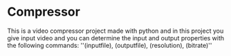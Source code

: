 # Compressor
 This is a video compressor project made with python and in this project you give input video and you can determine the input and output properties with the following commands: ''(inputfile), (outputfile), (resolution), (bitrate)''
